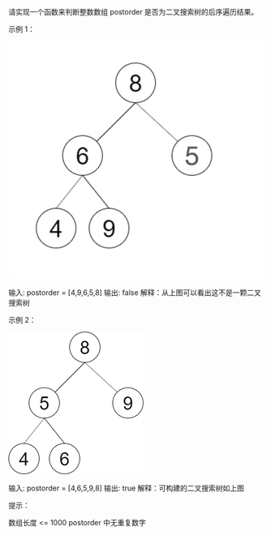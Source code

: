 请实现一个函数来判断整数数组 postorder 是否为二叉搜索树的后序遍历结果。

示例 1：

![img.png](img.png)

输入: postorder = [4,9,6,5,8]
输出: false
解释：从上图可以看出这不是一颗二叉搜索树

示例 2：

![img_1.png](img_1.png)

输入: postorder = [4,6,5,9,8]
输出: true
解释：可构建的二叉搜索树如上图

提示：

数组长度 <= 1000
postorder 中无重复数字

